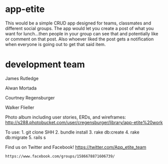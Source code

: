 # app-etite
This would be a simple CRUD app designed for teams, classmates and different social groups. The app would let you create a post of what you want for lunch…then people in your group can see that and potentially like or comment on that post. Also whoever liked the post gets a notification when everyone is going out to get that said item.

# development team

James Rutledge

Alwan Mortada

Courtney Regensburger

Walker Flieller


Photo album including user stories, ERDs, and wireframes:
	http://s288.photobucket.com/user/cregensburger/library/app-etite%20work


To use:
	1. git clone SHH
	2. bundle install
	3. rake db:create
	4. rake db:migrate
	5. rails s


Find us on Twitter and Facebook!
	https://twitter.com/App_etite_team

	https://www.facebook.com/groups/1586678871606739/